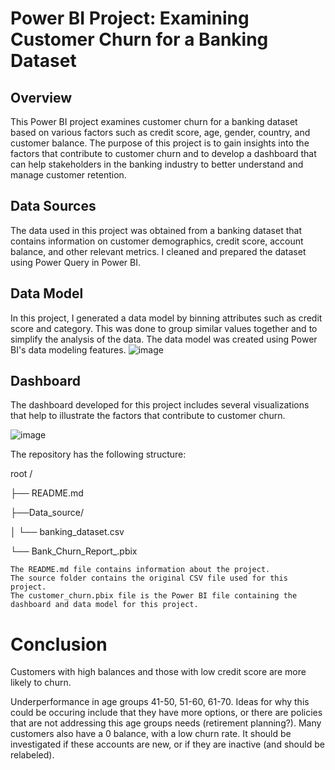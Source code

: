 # Power BI Project: Examining Customer Churn for a Banking Dataset
## Overview

This Power BI project examines customer churn for a banking dataset based on various factors such as credit score, age, gender, country, and customer balance. The purpose of this project is to gain insights into the factors that contribute to customer churn and to develop a dashboard that can help stakeholders in the banking industry to better understand and manage customer retention.

## Data Sources

The data used in this project was obtained from a banking dataset that contains information on customer demographics, credit score, account balance, and other relevant metrics. I cleaned and prepared the dataset using Power Query in Power BI.
## Data Model

In this project, I generated a data model by binning attributes such as credit score and category. This was done to group similar values together and to simplify the analysis of the data. The data model was created using Power BI's data modeling features.
![image](https://user-images.githubusercontent.com/64235016/233759728-92888bdd-7fa6-4f29-8607-54249be115b1.png)

## Dashboard

The dashboard developed for this project includes several visualizations that help to illustrate the factors that contribute to customer churn. 

![image](https://user-images.githubusercontent.com/64235016/233759714-549ed58d-7d64-4189-92d9-636f73eee2ff.png)

The repository has the following structure:

root /

├── README.md

├──Data_source/

│   └── banking_dataset.csv

└── Bank_Churn_Report_.pbix

    The README.md file contains information about the project.
    The source folder contains the original CSV file used for this project.
    The customer_churn.pbix file is the Power BI file containing the dashboard and data model for this project.

# Conclusion

Customers with high balances and those with low credit score are more likely to churn.

Underperformance in age groups 41-50, 51-60, 61-70. Ideas for why this could be occuring include that they have more options, or there are policies that are not addressing this age groups needs (retirement planning?). Many customers also have a 0 balance, with a low churn rate. It should be investigated if these accounts are new, or if they are inactive (and should be relabeled). 
